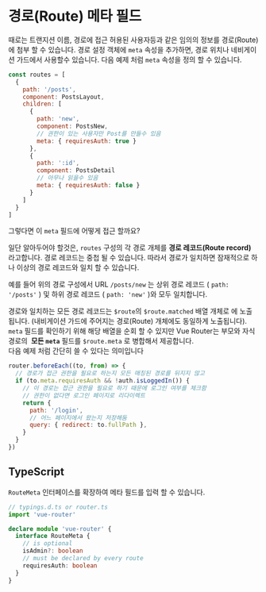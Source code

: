# 경로(Route) 메타 필드

때로는 트랜지션 이름, 경로에 접근 허용된 사용자등과 같은 임의의 정보를 경로(Route)에 첨부 할 수 있습니다. 경로 설정 객체에 `meta`  속성을 추가하면, 경로 위치나 네비게이션 가드에서 사용할수 있습니다. 다음 예제 처럼  `meta` 속성을 정의 할 수 있습니다.

```js
const routes = [
  {
    path: '/posts',
    component: PostsLayout,
    children: [
      {
        path: 'new',
        component: PostsNew,
        // 권한이 있는 사용자만 Post를 만들수 있음
        meta: { requiresAuth: true }
      },
      {
        path: ':id',
        component: PostsDetail
        // 아무나 읽을수 있음
        meta: { requiresAuth: false }
      }
    ]
  }
]
```

그렇다면 이 `meta` 필드에 어떻게 접근 할까요?

<!-- TODO: the explanation about route records should be explained before and things should be moved here -->

일단 알아두어야 할것은, `routes` 구성의 각 경로 개체를 **경로 레코드(Route record)** 라고합니다. 경로 레코드는 중첩 될 수 있습니다. 따라서 경로가 일치하면 잠재적으로 하나 이상의 경로 레코드와 일치 할 수 있습니다.

예를 들어 위의 경로 구성에서 URL `/posts/new` 는 상위 경로 레코드 ( `path: '/posts'` ) 및 하위 경로 레코드 ( `path: 'new'` )와 모두 일치합니다.

경로와 일치하는 모든 경로 레코드는 `$route`의 `$route.matched` 배열  개체로 에 노출됩니다. (내비게이션 가드에 주어지는 경로(Route) 개체에도 동일하게 노출됩니다). `meta` 필드를 확인하기 위해 해당 배열을 순회 할 수 있지만 Vue Router는 부모와 자식 경로의 <strong>&nbsp;모든 <code>meta</code></strong> 필드를 `$route.meta` 로 병합해서 제공합니다. <br>다음 예제 처럼 간단히 쓸 수 있다는 의미입니다

```js
router.beforeEach((to, from) => {
  // 경로가 접근 권한을 필요로 하는지 모든 매칭된 경로를 뒤지지 않고
  if (to.meta.requiresAuth && !auth.isLoggedIn()) {
    // 이 경로는 접근 권한을 필요로 하기 때문에 로그인 여부를 체크함
    // 권한이 없다면 로그인 페이지로 리다이렉트
    return {
      path: '/login',
      // 어느 페이지에서 왔는지 저장해둠
      query: { redirect: to.fullPath },
    }
  }
})
```

## TypeScript

`RouteMeta` 인터페이스를 확장하여 메타 필드를 입력 할 수 있습니다.

```ts
// typings.d.ts or router.ts
import 'vue-router'

declare module 'vue-router' {
  interface RouteMeta {
    // is optional
    isAdmin?: boolean
    // must be declared by every route
    requiresAuth: boolean
  }
}
```
